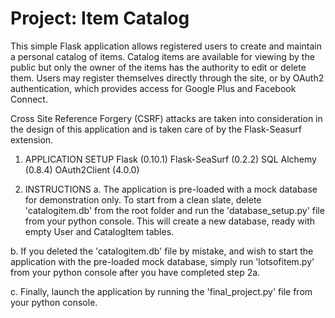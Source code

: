 # Project: Item Catalog
This simple Flask application allows registered users to create and maintain a 
personal catalog of items. Catalog items are available for viewing by the public
but only the owner of the items has the authority to edit or delete them. Users
may register themselves directly through the site, or by OAuth2 authentication,
which provides access for Google Plus and Facebook Connect.

Cross Site Reference Forgery (CSRF) attacks are taken into consideration in the
design of this application and is taken care of by the Flask-Seasurf extension.

1. APPLICATION SETUP
Flask (0.10.1)
Flask-SeaSurf (0.2.2)
SQL Alchemy (0.8.4)
OAuth2Client (4.0.0)

2. INSTRUCTIONS
a. The application is pre-loaded with a mock database for demonstration only.
To start from a clean slate, delete 'catalogitem.db' from the root folder and
run the 'database_setup.py' file from your python console. This will create
a new database, ready with empty User and CatalogItem tables.

b. If you deleted the 'catalogitem.db' file by mistake, and wish to start the
application with the pre-loaded mock database, simply run 'lotsofitem.py' from
your python console after you have completed step 2a.

c. Finally, launch the application by running the 'final_project.py' file from
your python console. 